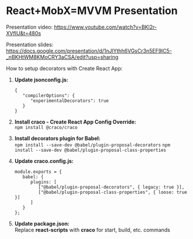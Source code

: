 # React+MobX=MVVM Presentation

Presentation video: https://www.youtube.com/watch?v=BKl2r-XVfIU&t=480s

Presentation slides: https://docs.google.com/presentation/d/1nJlYthh6VGsCr3n5EF9lC5-_nBKHtWM8KMoCRY3aCSA/edit?usp=sharing

How to setup decorators with Create React App:

1. **Update jsonconfig.js:**
   ```
   {
      "compilerOptions": {
         "experimentalDecorators": true
      }
   }
   ```

2. **Install craco - Create React App Config Override:**<br>
   ```npm install @craco/craco```

3. **Install decorators plugin for Babel:**<br>
   ```npm install --save-dev @babel/plugin-proposal-decorators```
   ```npm install --save-dev @babel/plugin-proposal-class-properties```

4. **Update craco.config.js:**
   ```
   module.exports = {
      babel: {
         plugins: [
            ["@babel/plugin-proposal-decorators", { legacy: true }],
            ["@babel/plugin-proposal-class-properties", { loose: true }]
         ]
      }
   };
   ```

5. **Update package.json:**<br>
   Replace **react-scripts** with **craco** for start, build, etc. commands

